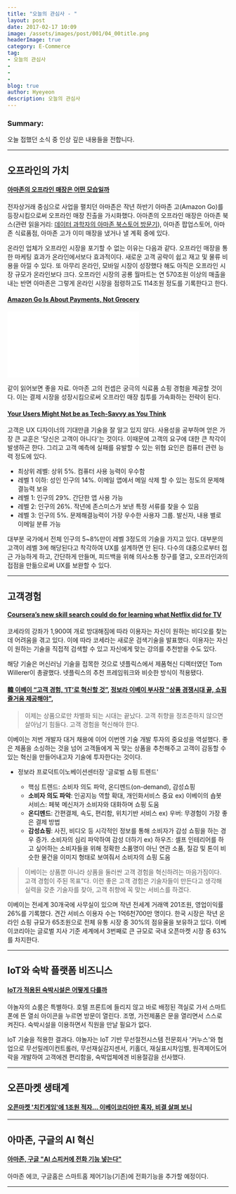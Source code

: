 ```yaml
---
title: "오늘의 관심사 - "
layout: post
date: 2017-02-17 10:09
image: /assets/images/post/001/04_00title.png
headerImage: true
category: E-Commerce
tag:
- 오늘의 관심사
-
-
-
blog: true
author: Hyeyeon
description: 오늘의 관심사
---
```


### Summary:

오늘 접했던 소식 중 인상 깊은 내용들을 전합니다.

---

## 오프라인의 가치

#### [아마존의 오프라인 매장은 어떤 모습일까](http://outstanding.kr/amazonoffline20170216/)

전자상거래 중심으로 사업을 펼치던 아마존은 작년 하반기 아마존 고(Amazon Go)를 등장시킴으로써 오프라인 매장 진출을 가시화했다. 아마존의 오프라인 매장은 아마존 북스(관련 읽을거리: [데이터 과학자의 아마존 북스토어 방문기](https://brunch.co.kr/@lifidea/8)), 아마존 팝업스토어, 아마존 식료품점, 아마존 고가 이미 매장을 냈거나 낼 계획 중에 있다.  

온라인 업체가 오프라인 시장을 포기할 수 없는 이유는 다음과 같다. 오프라인 매장을 통한 마케팅 효과가 온라인에서보다 효과적이다. 새로운 고객 공략이 쉽고 재고 및 물류 비용을 아낄 수 있다. 또 아무리 온라인, 모바일 시장이 성장했다 해도 아직은 오프라인 시장 규모가 온라인보다 크다. 오프라인 시장의 공룡 월마트는 연 570조원 이상의 매출을 내는 반면 아마존은 그렇게 온라인 시장을 점령하고도 114조원 정도를 기록한다고 한다.

#### [Amazon Go Is About Payments, Not Grocery](http://www.forbes.com/sites/groupthink/2017/01/20/amazon-go-is-about-payments-not-grocery/#1a24dbc1498a)

<iframe src='//players.brightcove.net/2097119709001/4kXWOFbfYx_default/index.html?videoId=5245153542001' allowfullscreen frameborder=0></iframe>

같이 읽어보면 좋을 자료. 아마존 고의 컨셉은 궁극의 식료품 쇼핑 경험을 제공할 것이다. 이는 결제 시장을 성장시킴으로써 오프라인 매장 침투를 가속화하는 전략이 된다.

#### [Your Users Might Not be as Tech-Savvy as You Think](http://blog.usabilla.com/users-might-not-tech-savvy-think/)

고객은 UX 디자이너의 기대만큼 기술을 잘 알고 있지 않다. 사용성을 공부하며 얻은 가장 큰 교훈은 '당신은 고객이 아니다'는 것이다. 이때문에 고객의 요구에 대한 큰 착각이 발생하곤 한다. 그리고 고객 예측에 실패를 유발할 수 있는 위협 요인은 컴퓨터 관련 능력 정도에 있다.

* 최상위 레벨: 상위 5%. 컴퓨터 사용 능력이 우수함
* 레벨 1 이하: 성인 인구의 14%. 이메일 앱에서 메일 삭제 할 수 있는 정도의 문제해결능력 보유
* 레벨 1: 인구의 29%. 간단한 앱 사용 가능
* 레벨 2: 인구의 26%. 작년에 존스미스가 보낸 특정 서류를 찾을 수 있음
* 레벨 3: 인구의 5%. 문제해결능력이 가장 우수한 사용자 그룹. 발신자, 내용 별로 이메일 분류 가능

대부분 국가에서 전체 인구의 5~8%만이 레벨 3정도의 기술을 가지고 있다. 대부분의 고객이 레벨 3에 해당된다고 착각하여 UX를 설계하면 안 된다. 다수의 대중으로부터 접근 가능하게 하고, 간단하게 만들며, 피드백을 위해 의사소통 창구를 열고, 오프라인과의 접점을 만듦으로써 UX를 보완할 수 있다.

---

## 고객경험

#### [Coursera’s new skill search could do for learning what Netflix did for TV](https://techcrunch.com/2017/02/16/courseras-new-skill-search-could-do-for-learning-what-netflix-did-for-tv/?ncid=rss)

코세라의 강좌가 1,900여 개로 방대해짐에 따라 이용자는 자신이 원하는 비디오를 찾는 데 어려움을 겪고 있다. 이에 따라 코세라는 새로운 검색기술을 발표했다. 이용자는 자신이 원하는 기술을 직접적 검색할 수 있고 자신에게 맞는 강의를 추천받을 수도 있다.

해당 기술은 머신러닝 기술을 접목한 것으로 넷플릭스에서 제품혁신 디렉터였던 Tom Willerer이 총괄했다. 넷플릭스의 추천 프레임워크와 비슷한 방식이 적용됐다.

#### [韓 이베이 “고객 경험, ‘IT’로 혁신할 것”](http://www.zdnet.co.kr/news/news_view.asp?artice_id=20170216174555), [정보라 이베이 부사장 "상품 경쟁시대 끝, 쇼핑 즐거움 제공해야"](http://www.segye.com/content/html/2017/02/17/20170217001188.html),

> 이제는 상품으로만 차별화 되는 시대는 끝났다. 고객 취향을 정조준하지 않으면 살아남기 힘들다. 고객 경험을 혁신해야 한다.

이베이는 저번 개발자 대거 채용에 이어 이번엔 기술 개발 투자의 중요성을 역설했다. 좋은 제품을 소싱하는 것을 넘어 고객들에게 꼭 맞는 상품을 추천해주고 고객이 감동할 수 있는 혁신을 만들어내고자 기술에 투자한다는 것이다.

* 정보라 프로덕트이노베이션센터장 '글로벌 쇼핑 트렌드'

  * 핵심 트렌드: 소비자 의도 파악, 온디멘드(on-demand), 감성쇼핑
  * **소비자 의도 파악**: 인공지능 역할 확대, 개인화서비스 중요 ex) 이베이의 숍봇 서비스: 페북 메신저가 소비자와 대화하며 쇼핑 도움
  * **온디멘드**: 간편결제, 속도, 편리함, 위치기반 서비스 ex) 우버: 무경험이 가장 좋은 결제 방법
  * **감성쇼핑**: 사진, 비디오 등 시각적인 정보를 통해 소비자가 감성 쇼핑을 하는 경우 증가. 소비자의 심리 파악하여 감성 더하기 ex) 하우즈: 셀프 인테리어를 하고 싶어하는 소비자들을 위해 정확한 소품명이 아닌 연관 소품, 질감 및 톤이 비슷한 물건을 이미지 형태로 보여줘서 소비자의 쇼핑 도움

> 이베이는 상품뿐 아니라 상품을 둘러싼 고객 경험을 혁신하려는 마음가짐이다. 고객 경험이 주된 목표”다. 이런 좋은 고객 경험은 기술자들이 만든다고 생각해 실력을 갖춘 기술자를 찾아, 고객 취향에 꼭 맞는 서비스를 하겠다.

이베이는 전세계 30개국에 사무실이 있으며 작년 전세계 거래액 201조원, 영업이익률 26%를 기록했다. 견간 서비스 이용자 수는 1억6천700만 명이다. 한국 시장은 작년 온라인 쇼핑 규묘가 65조원으로 전체 유통 시장 중 30%의 점유율을 보유하고 있다. 이베이코리아는 글로벌 지사 기준 세계에서 3번째로 큰 규모로 국내 오픈마켓 시장 중 63%를 차지한다.

---

## IoT와 숙박 플랫폼 비즈니스

#### [IoT가 적용된 숙박시설은 어떻게 다를까](http://www.zdnet.co.kr/news/news_view.asp?artice_id=20170216162033#csidx8ab3616e15816b2a7251df6f10311ef)

야놀자의 쇼룸은 특별하다. 호텔 프론트에 들리지 않고 바로 배정된 객실로 가서 스마트폰에 뜬 열쇠 아이콘을 누르면 방문이 열린다. 조명, 가전제품은 문을 열리면서 스스로 켜진다. 숙박시설을 이용하면서 직원을 만날 필요가 없다.

IoT 기술을 적용한 결과다. 야놀자는 IoT 기반 무선절전시스템 전문회사 '커누스'와 협업으로 무선릴레이컨트롤러, 무선재실감지센서, 키홀더, 재실표시차임벨, 원격제어도어락을 개발하여 고객에겐 편리함을, 숙박업체에겐 비용절감을 선사했다.

---

## 오픈마켓 생태계

#### [오픈마켓 '치킨게임'에 1조원 적자… 이베이코리아만 흑자, 비결 살펴 보니](http://www.g-enews.com/ko-kr/news/article/news_all/201702161738102752439_1/article.html)



---

## 아마존, 구글의 AI 혁신

#### [아마존, 구글 "AI 스피커에 전화 기능 넣는다"](http://www.etnews.com/20170216000075)

아마존 에코, 구글홈은 스마트홈 제어기능(기존)에 전화기능을 추가할 예정이다.

---
